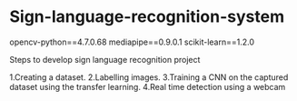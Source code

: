 # Sign-language-recognition-system

opencv-python==4.7.0.68
mediapipe==0.9.0.1
scikit-learn==1.2.0


Steps to develop sign language recognition project

1.Creating a dataset.
2.Labelling images.
3.Training a CNN on the captured dataset using the transfer learning.
4.Real time detection using a webcam 
